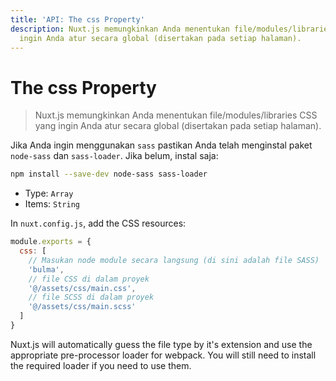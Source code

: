 ```yaml
---
title: 'API: The css Property'
description: Nuxt.js memungkinkan Anda menentukan file/modules/libraries CSS yang
  ingin Anda atur secara global (disertakan pada setiap halaman).
---
```


# The css Property

> Nuxt.js memungkinkan Anda menentukan file/modules/libraries CSS yang ingin Anda atur secara global (disertakan pada setiap halaman).

Jika Anda ingin menggunakan `sass` pastikan Anda telah menginstal paket `node-sass` dan `sass-loader`. Jika belum, instal saja:

```sh
npm install --save-dev node-sass sass-loader
```

- Type: `Array`
- Items: `String`

In `nuxt.config.js`, add the CSS resources:

```js
module.exports = {
  css: [
    // Masukan node module secara langsung (di sini adalah file SASS)
    'bulma',
    // file CSS di dalam proyek
    '@/assets/css/main.css',
    // file SCSS di dalam proyek
    '@/assets/css/main.scss'
  ]
}
```

Nuxt.js will automatically guess the file type by it's extension and use the appropriate pre-processor loader for webpack. You will still need to install the required loader if you need to use them.
